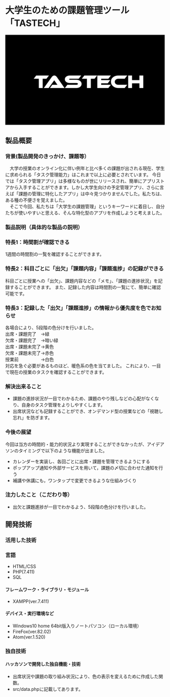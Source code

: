 # 大学生のための課題管理ツール「TASTECH」

[![IMAGE ALT TEXT HERE](Title.png)](https://youtu.be/WLRjMQxGHu4)

## 製品概要

### 背景(製品開発のきっかけ、課題等）
　大学の授業のオンライン化に伴い例年と比べ多くの課題が出される現在、学生に求められる「タスク管理能力」はこれまで以上に必要とされています。
今日では「タスク管理アプリ」は多様なものが世にリリースされ、簡単にアプリストアから入手することができます。しかし大学生向けの予定管理アプリ、さらに言えば「課題の管理に特化したアプリ」は中々見つかりませんでした。私たちは、ある種の不便さを覚えました。<br>
　そこで今回、私たちは「大学生の課題管理」というキーワードに着目し、自分たちが使いやすいと思える、そんな特化型のアプリを作成しようと考えました。
### 製品説明（具体的な製品の説明）
### 特長1：時間割が確認できる
1週間の時間割の一覧を確認することができます。
### 特長2：科目ごとに「出欠」「課題内容」「課題進捗」の記録ができる
科目ごとに授業への「出欠」、課題内容などの「メモ」、「課題の進捗状況」を記録することができます。
また、記録した内容は時間割の一覧にて、簡単に確認可能です。
### 特長3：記録した「出欠」「課題進捗」の情報から優先度を色でお知らせ
各場合により、5段階の色分けを行いました。
<br>出席・課題完了　->緑
<br>欠席・課題完了　->暗い緑
<br>出席・課題未完了->黄色
<br>欠席・課題未完了->赤色
<br>授業前　　　　　->白色<br>
対応を急ぐ必要があるものほど、暖色系の色を当てました。
これにより、一目で現在の授業のタスクを確認することができます。
### 解決出来ること
* 課題の進捗状況が一目でわかるため、課題のやり残しなどの心配がなくなり、自身のタスク管理をよりしやすくします。
* 出席状況なども記録することができ、オンデマンド型の授業などの「視聴し忘れ」を防ぎます。
### 今後の展望
今回は当方の時間的・能力的状況より実現することができなかったが、アイデアソンのタイミングで以下のような機能が出ました。
* カレンダーを実装し、各回ごとに出席・課題を管理できるようにする
* ポップアップ通知や外部サービスを用いて，課題の〆切に合わせた通知を行う
* 補講や休講にも，ワンタップで変更できるような仕組みづくり
### 注力したこと（こだわり等）
* 出欠と課題進捗が一目でわかるよう、5段階の色分けを行いました。

## 開発技術
### 活用した技術
### 言語
* HTML/CSS
* PHP(7.411)
* SQL

#### フレームワーク・ライブラリ・モジュール
* XAMPP(ver.7.411)

#### デバイス・実行環境など
* Windows10 home 64bit版入りノートパソコン（ローカル環境）
* FireFox(ver.82.02)
* Atom(ver.1.520)

### 独自技術
#### ハッカソンで開発した独自機能・技術
* 出席状況や課題の取り組み状況により、色の表示を変えるために作成した関数。
* src/data.phpに記載してあります。
